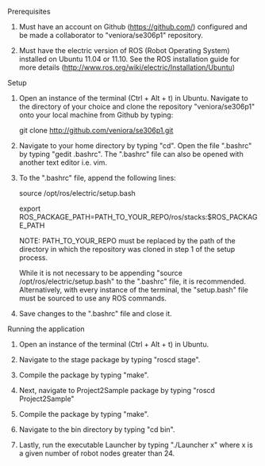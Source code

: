 Prerequisites

1. Must have an account on Github (https://github.com/) configured and be made a collaborator to "veniora/se306p1" repository.  

2. Must have the electric version of ROS (Robot Operating System) installed on Ubuntu 11.04 or 11.10.  See the ROS installation guide for more details (http://www.ros.org/wiki/electric/Installation/Ubuntu) 



Setup

1. Open an instance of the terminal (Ctrl + Alt + t) in Ubuntu.  Navigate to the directory of your choice and clone the repository "veniora/se306p1" onto your local machine from Github by typing:

   git clone http://github.com/veniora/se306p1.git

2. Navigate to your home directory by typing "cd".  Open the file ".bashrc" by typing "gedit .bashrc".  The ".bashrc" file can also be opened with another text editor i.e. vim.  

3. To the ".bashrc" file, append the following lines:

   source /opt/ros/electric/setup.bash
   
   export ROS_PACKAGE_PATH=PATH_TO_YOUR_REPO/ros/stacks:$ROS_PACKAGE_PATH

   NOTE: PATH_TO_YOUR_REPO must be replaced by the path of the directory in which the repository was cloned in step 1 of the setup process.  

   While it is not necessary to be appending "source /opt/ros/electric/setup.bash" to the ".bashrc" file, it is recommended. Alternatively, with every instance of the terminal, the "setup.bash" file must be sourced to use any ROS commands.

4. Save changes to the ".bashrc" file and close it.  



Running the application

1. Open an instance of the terminal (Ctrl + Alt + t) in Ubuntu.

2. Navigate to the stage package by typing "roscd stage".

3. Compile the package by typing "make".

4. Next, navigate to Project2Sample package by typing "roscd Project2Sample"

5. Compile the package by typing "make".

6. Navigate to the bin directory by typing "cd bin". 

7. Lastly, run the executable Launcher by typing "./Launcher x" where x is a given number of robot nodes greater than 24.  
   






